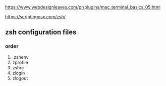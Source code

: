 https://www.webdesignleaves.com/pr/plugins/mac_terminal_basics_05.html

https://scriptingosx.com/zsh/


## zsh configuration files

### order
1. .zshenv
2. zprofile
3. zshrc
4. zlogin
5. zlogout
